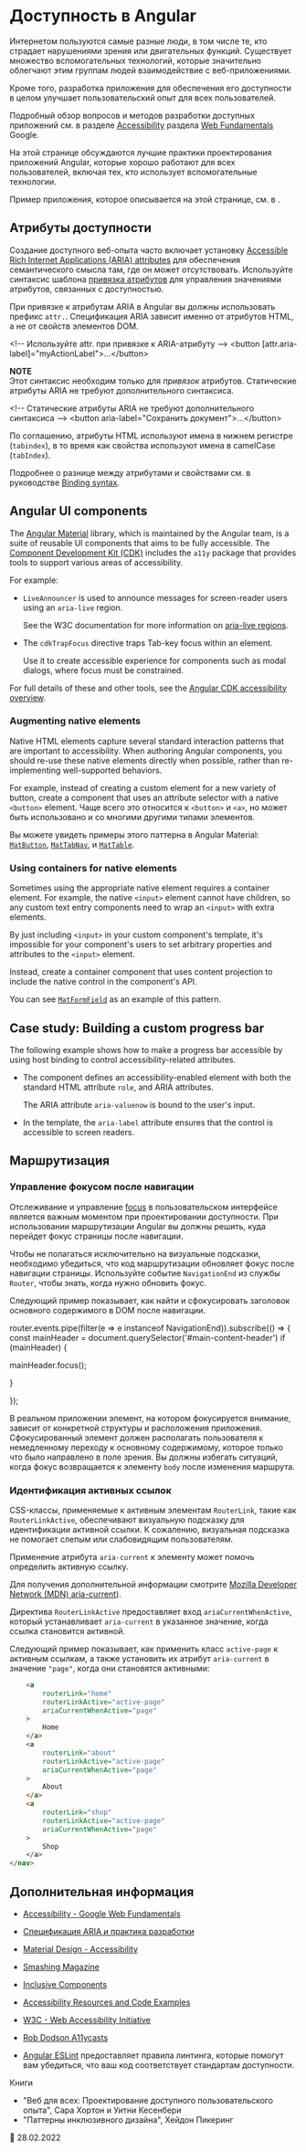 # Доступность в Angular

Интернетом пользуются самые разные люди, в том числе те, кто страдает нарушениями зрения или двигательных функций. Существует множество вспомогательных технологий, которые значительно облегчают этим группам людей взаимодействие с веб-приложениями.

Кроме того, разработка приложения для обеспечения его доступности в целом улучшает пользовательский опыт для всех пользователей.

Подробный обзор вопросов и методов разработки доступных приложений см. в разделе [Accessibility](https://developers.google.com/web/fundamentals/accessibility/#what_is_accessibility) раздела [Web Fundamentals](https://developers.google.com/web/fundamentals) Google.

На этой странице обсуждаются лучшие практики проектирования приложений Angular, которые хорошо работают для всех пользователей, включая тех, кто использует вспомогательные технологии.

<div class="alert is-helpful">

Пример приложения, которое описывается на этой странице, см. в <live-example></live-example>.

</div>

## Атрибуты доступности

Создание доступного веб-опыта часто включает установку [Accessible Rich Internet Applications \(ARIA\) attributes](https://developers.google.com/web/fundamentals/accessibility/semantics-aria) для обеспечения семантического смысла там, где он может отсутствовать. Используйте синтаксис шаблона [привязка атрибутов](guide/attribute-binding) для управления значениями атрибутов, связанных с доступностью.

При привязке к атрибутам ARIA в Angular вы должны использовать префикс `attr.`. Спецификация ARIA зависит именно от атрибутов HTML, а не от свойств элементов DOM.

<code-example format="html" language="html">

&lt;!-- Используйте attr. при привязке к ARIA-атрибуту --&gt; &lt;button [attr.aria-label]="myActionLabel"&gt;&hellip;&lt;/button&gt;

</code-example>

<div class="alert is-helpful">

**NOTE** <br /> Этот синтаксис необходим только для _привязок_ атрибутов.
Статические атрибуты ARIA не требуют дополнительного синтаксиса.

<code-example format="html" language="html">

&lt;!-- Статические атрибуты ARIA не требуют дополнительного синтаксиса --&gt; &lt;button aria-label="Сохранить документ"&gt;&hellip;&lt;/button&gt;

</code-example>

</div>

<div class="alert is-helpful">

По соглашению, атрибуты HTML используют имена в нижнем регистре \(`tabindex`\), в то время как свойства используют имена в camelCase \(`tabIndex`\).

Подробнее о разнице между атрибутами и свойствами см. в руководстве [Binding syntax](guide/binding-syntax#html-attribute-vs-dom-property).

</div>

## Angular UI components

The [Angular Material](https://material.angular.io) library, which is maintained by the Angular team, is a suite of reusable UI components that aims to be fully accessible. The [Component Development Kit (CDK)](https://material.angular.io/cdk/categories) includes the `a11y` package that provides tools to support various areas of accessibility.

For example:

-   `LiveAnnouncer` is used to announce messages for screen-reader users using an `aria-live` region.

    See the W3C documentation for more information on [aria-live regions](https://www.w3.org/WAI/PF/aria-1.1/states_and_properties#aria-live).

-   The `cdkTrapFocus` directive traps Tab-key focus within an element.

    Use it to create accessible experience for components such as modal dialogs, where focus must be constrained.

For full details of these and other tools, see the [Angular CDK accessibility overview](https://material.angular.io/cdk/a11y/overview).

### Augmenting native elements

Native HTML elements capture several standard interaction patterns that are important to accessibility. When authoring Angular components, you should re-use these native elements directly when possible, rather than re-implementing well-supported behaviors.

For example, instead of creating a custom element for a new variety of button, create a component that uses an attribute selector with a native `<button>` element. Чаще всего это относится к `<button>` и `<a>`, но может быть использовано и со многими другими типами элементов.

Вы можете увидеть примеры этого паттерна в Angular Material: [`MatButton`](https://github.com/angular/components/blob/50d3f29b6dc717b512dbd0234ce76f4ab7e9762a/src/material/button/button.ts#L67-L69), [`MatTabNav`](https://github.com/angular/components/blob/50d3f29b6dc717b512dbd0234ce76f4ab7e9762a/src/material/tabs/tab-nav-bar/tab-nav-bar.ts#L139), и [`MatTable`](https://github.com/angular/components/blob/50d3f29b6dc717b512dbd0234ce76f4ab7e9762a/src/material/table/table.ts#L22).

### Using containers for native elements

Sometimes using the appropriate native element requires a container element. For example, the native `<input>` element cannot have children, so any custom text entry components need to wrap an `<input>` with extra elements.

By just including `<input>` in your custom component's template, it's impossible for your component's users to set arbitrary properties and attributes to the `<input>` element.

Instead, create a container component that uses content projection to include the native control in the component's API.

You can see [`MatFormField`](https://material.angular.io/components/form-field/overview) as an example of this pattern.

## Case study: Building a custom progress bar

The following example shows how to make a progress bar accessible by using host binding to control accessibility-related attributes.

-   The component defines an accessibility-enabled element with both the standard HTML attribute `role`, and ARIA attributes.

    The ARIA attribute `aria-valuenow` is bound to the user's input.

    <code-example header="src/app/progress-bar.component.ts" path="accessibility/src/app/progress-bar.component.ts" region="progressbar-component"></code-example>

-   In the template, the `aria-label` attribute ensures that the control is accessible to screen readers.

    <code-example header="src/app/app.component.html" path="accessibility/src/app/app.component.html" region="template"></code-example>

## Маршрутизация

### Управление фокусом после навигации

Отслеживание и управление [focus](https://developers.google.com/web/fundamentals/accessibility/focus) в пользовательском интерфейсе является важным моментом при проектировании доступности. При использовании маршрутизации Angular вы должны решить, куда перейдет фокус страницы после навигации.

Чтобы не полагаться исключительно на визуальные подсказки, необходимо убедиться, что код маршрутизации обновляет фокус после навигации страницы. Используйте событие `NavigationEnd` из службы `Router`, чтобы знать, когда нужно обновить фокус.

Следующий пример показывает, как найти и сфокусировать заголовок основного содержимого в DOM после навигации.

<code-example format="typescript" language="typescript">

router.events.pipe(filter(e =&gt; e instanceof NavigationEnd)).subscribe(() =&gt; { const mainHeader = document.querySelector('&num;main-content-header')
if (mainHeader) {

mainHeader.focus();

}

});

</code-example>

В реальном приложении элемент, на котором фокусируется внимание, зависит от конкретной структуры и расположения приложения. Сфокусированный элемент должен располагать пользователя к немедленному переходу к основному содержимому, которое только что было направлено в поле зрения.
Вы должны избегать ситуаций, когда фокус возвращается к элементу `body` после изменения маршрута.

### Идентификация активных ссылок

CSS-классы, применяемые к активным элементам `RouterLink`, такие как `RouterLinkActive`, обеспечивают визуальную подсказку для идентификации активной ссылки. К сожалению, визуальная подсказка не помогает слепым или слабовидящим пользователям.

Применение атрибута `aria-current` к элементу может помочь определить активную ссылку.

Для получения дополнительной информации смотрите [Mozilla Developer Network \(MDN\) aria-current](https://developer.mozilla.org/en-US/docs/Web/Accessibility/ARIA/Attributes/aria-current)).

Директива `RouterLinkActive` предоставляет вход `ariaCurrentWhenActive`, который устанавливает `aria-current` в указанное значение, когда ссылка становится активной.

Следующий пример показывает, как применить класс `active-page` к активным ссылкам, а также установить их атрибут `aria-current` в значение `"page"`, когда они становятся активными:

```html <nav>
    <a
        routerLink="home"
        routerLinkActive="active-page"
        ariaCurrentWhenActive="page"
    >
        Home
    </a>
    <a
        routerLink="about"
        routerLinkActive="active-page"
        ariaCurrentWhenActive="page"
    >
        About
    </a>
    <a
        routerLink="shop"
        routerLinkActive="active-page"
        ariaCurrentWhenActive="page"
    >
        Shop
    </a>
</nav>
```

<!-- vale Angular.Angular_Spelling = NO -->

## Дополнительная информация

-   [Accessibility - Google Web Fundamentals](https://developers.google.com/web/fundamentals/accessibility)

-   [Спецификация ARIA и практика разработки](https://www.w3.org/TR/wai-aria)

-   [Material Design - Accessibility](https://material.io/design/usability/accessibility.html)

-   [Smashing Magazine](https://www.smashingmagazine.com/search/?q=accessibility)

-   [Inclusive Components](https://inclusive-components.design)

-   [Accessibility Resources and Code Examples](https://dequeuniversity.com/resources)

-   [W3C - Web Accessibility Initiative](https://www.w3.org/WAI/people-use-web)

-   [Rob Dodson A11ycasts](https://www.youtube.com/watch?v=HtTyRajRuyY)

-   [Angular ESLint](https://github.com/angular-eslint/angular-eslint#functionality) предоставляет правила линтинга, которые помогут вам убедиться, что ваш код соответствует стандартам доступности.

<!-- vale Angular.Angular_Spelling = YES -->

Книги

<!-- vale Angular.Google_Quotes = NO -->

-   "Веб для всех: Проектирование доступного пользовательского опыта", Сара Хортон и Уитни Кесенбери
-   "Паттерны инклюзивного дизайна", Хейдон Пикеринг

<!-- vale Angular.Google_Quotes = YES -->

<!-- links -->

<!-- external links -->

<!-- end links -->

:date: 28.02.2022
